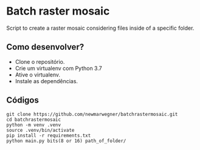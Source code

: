 # Batch raster mosaic

Script to create a raster mosaic considering files inside of a specific folder.

## Como desenvolver?
- Clone o repositório.
- Crie um virtualenv com Python 3.7
- Ative o virtualenv.
- Instale as dependências.

## Códigos
```
git clone https://github.com/newmarwegner/batchrastermosaic.git
cd batchrastermosaic
python -m venv .venv
source .venv/bin/activate
pip install -r requirements.txt
python main.py bits(8 or 16) path_of_folder/
```